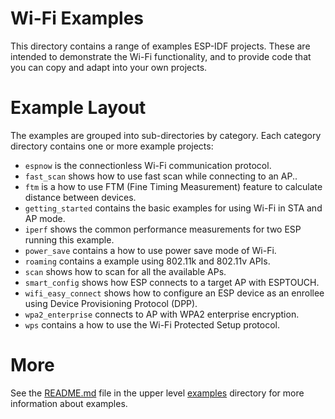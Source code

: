 # Wi-Fi Examples

This directory contains a range of examples ESP-IDF projects. These are intended to demonstrate the Wi-Fi functionality, and to provide code that you can copy and adapt into your own projects.

# Example Layout

The examples are grouped into sub-directories by category. Each category directory contains one or more example projects:

* `espnow` is the connectionless Wi-Fi communication protocol.
* `fast_scan` shows how to use fast scan while connecting to an AP..
* `ftm` is a how to use FTM (Fine Timing Measurement) feature to calculate distance between devices.
* `getting_started` contains the basic examples for using Wi-Fi in STA and AP mode.
* `iperf` shows the common performance measurements for two ESP running this example.
* `power_save` contains a how to use power save mode of Wi-Fi.
* `roaming` contains a example using 802.11k and 802.11v APIs.
* `scan` shows how to scan for all the available APs.
* `smart_config` shows how ESP connects to a target AP with ESPTOUCH.
* `wifi_easy_connect` shows how to configure an ESP device as an enrollee using Device Provisioning Protocol (DPP).
* `wpa2_enterprise` connects to AP with WPA2 enterprise encryption.
* `wps` contains a how to use the Wi-Fi Protected Setup protocol.

# More

See the [README.md](../README.md) file in the upper level [examples](../) directory for more information about examples.

